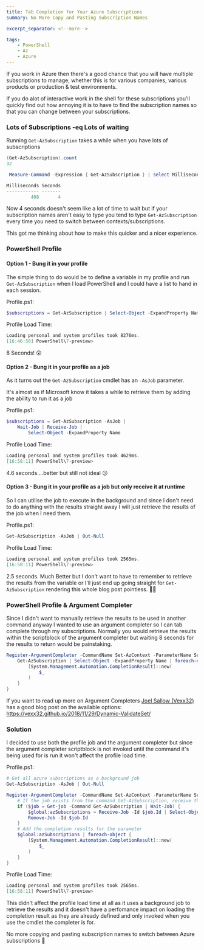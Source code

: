 ```yaml
---
title: Tab Completion for Your Azure Subscriptions
summary: No More Copy and Pasting Subscription Names

excerpt_separator: <!--more-->

tags:
    - PowerShell
    - Az
    - Azure
---
```


If you work in Azure then there's a good chance that you will have multiple subscriptions to manage, whether this is for various companies, various products or production & test environments.

If you do alot of interactive work in the shell for these subscriptions you'll quickly find out how annoying it is to have to find the subscription names so that you can change between your subscriptions.

### Lots of Subscriptions -eq Lots of waiting

Running `Get-AzSubscription` takes a while when you have lots of subscriptions

```powershell
(Get-AzSubscription).count
32
```

```powershell
 Measure-Command -Expression { Get-AzSubscription } | select Milliseconds, seconds

Milliseconds Seconds
------------ -------
         408       4

```

<!--more-->

Now 4 seconds doesn't seem like a lot of time to wait but if your subscription names aren't easy to type you tend to type `Get-AzSubscription` every time you need to switch between contexts/subscriptions.

This got me thinking about how to make this quicker and a nicer experience.

### PowerShell Profile

#### Option 1 - Bung it in your profile
The simple thing to do would be to define a variable in my profile and run `Get-AzSubscription` when I load PowerShell and I could have a list to hand in each session.

Profile.ps1:
```powershell
$subscriptions = Get-AzSubscription | Select-Object -ExpandProperty Name
```

Profile Load Time:
```powershell
Loading personal and system profiles took 8276ms.
[16:46:58] PowerShell\7-preview>
```

8 Seconds! 😲

#### Option 2 - Bung it in your profile as a job
As it turns out the `Get-AzSubscription` cmdlet has an `-AsJob` parameter.

It's almost as if Microsoft know it takes a while to retrieve them by adding the ability to run it as a job

Profile.ps1:
```powershell
$subscriptions = Get-AzSubscription -AsJob |
    Wait-Job | Receive-Job |
        Select-Object -ExpandProperty Name
```

Profile Load Time:
```powershell
Loading personal and system profiles took 4629ms.
[16:58:11] PowerShell\7-preview>
```

4.6 seconds....better but still not ideal 😕

#### Option 3 - Bung it in your profile as a job but only receive it at runtime
So I can utilise the job to execute in the background and since I don't need to do anything with the results straight away I will just retrieve the results of the job when I need them.

Profile.ps1:
```powershell
Get-AzSubscription -AsJob | Out-Null
```

Profile Load Time:
```powershell
Loading personal and system profiles took 2565ms.
[16:58:11] PowerShell\7-preview>
```

2.5 seconds. Much Better but I don't want to have to remember to retrieve the results from the variable or I'll just end up going straight for `Get-AzSubscription` rendering this whole blog post pointless. 🤷‍♂️

### PowerShell Profile & Argument Completer

Since I didn't want to manually retrieve the results to be used in another command anyway I wanted to use an argument completer so I can tab complete through my subscriptions. Normally you would retrieve the results within the scriptblock of the argument completer but waiting 8 seconds for the results to return would be painstaking.

```powershell
Register-ArgumentCompleter -CommandName Set-AzContext -ParameterName Subscription -ScriptBlock {
    Get-AzSubscription | Select-Object -ExpandProperty Name | foreach-object {
        [System.Management.Automation.CompletionResult]::new(
            $_
        )
    }
}
```

If you want to read up more on Argument Completers [Joel Sallow (Vexx32)](https://twitter.com/vexx32) has a good blog post on the available options: https://vexx32.github.io/2018/11/29/Dynamic-ValidateSet/

### Solution
I decided to use both the profile job and the argument completer but since the argument completer scriptblock is not invoked until the command it's being used for is run it won't affect the profile load time.

Profile.ps1:
```powershell
# Get all azure subscriptions as a background job
Get-AzSubscription -AsJob | Out-Null

Register-ArgumentCompleter -CommandName Set-AzContext -ParameterName Subscription -ScriptBlock {
    # If the job exists from the command Get-AzSubscription, receive the results & remove the job
    if ($job = Get-job -Command Get-AzSubscription | Wait-Job) {
        $global:azSubscriptions = Receive-Job -Id $job.Id | Select-Object -ExpandProperty name
        Remove-Job -Id $job.Id
    }
    # Add the completion results for the parameter
    $global:azSubscriptions | foreach-object {
        [System.Management.Automation.CompletionResult]::new(
            $_
        )
    }
}
```

Profile Load Time:
```powershell
Loading personal and system profiles took 2565ms.
[16:58:11] PowerShell\7-preview>
```

This didn't affect the profile load time at all as it uses a background job to retrieve the results and it doesn't have a perfomance impact on loading the completion result as they are already defined and only invoked when you use the cmdlet the completer is for.

No more copying and pasting subscription names to switch between Azure subscriptions 🎉